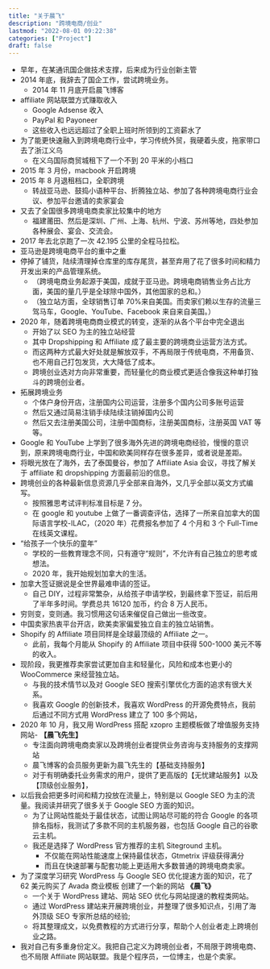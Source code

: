 ```yaml
---
title: "关于晨飞"
description: "跨境电商/创业"
lastmod: "2022-08-01 09:22:38"
categories: ["Project"]
draft: false
---
```


-   早年，在某通讯国企做技术支撑，后来成为行业创新主管
-   2014 年底，我辞去了国企工作，尝试跨境业务。
    -   2014 年 11 月底开启晨飞博客
-   affiliate 网站联盟方式赚取收入
    -   Google Adsense 收入
    -   PayPal 和 Payoneer
    -   这些收入也远远超过了全职上班时所领到的工资薪水了
-   为了能更快速融入到跨境电商行业中，学习传统外贸，我硬着头皮，拖家带口去了浙江义乌
    -   在义乌国际商贸城租下了一个不到 20 平米的小档口
-   2015 年 3 月份，macbook 开启跨境
-   2015 年 8 月退租档口，全职跨境
    -   转战亚马逊、鼓捣小语种平台、折腾独立站、参加了各种跨境电商行业会议、参加平台邀请的卖家宴会
-   又去了全国很多跨境电商卖家比较集中的地方
    -   福建莆田、然后是深圳、广州、上海、杭州、宁波、苏州等地，四处参加各种展会、宴会、交流会。
-   2017 年去北京跑了一次 42.195 公里的全程马拉松。
-   亚马逊是跨境电商平台的重中之重
-   停掉了铺货，陆续清理掉仓库里的库存尾货，甚至弃用了花了很多时间和精力开发出来的产品管理系统。
    -   （跨境电商业务起源于美国，成就于亚马逊。跨境电商销售业务占比方面，美国的量几乎是全球除中国外，其他国家的总和。）
    -   （独立站方面，全球销售订单 70%来自美国。而卖家们赖以生存的流量三驾马车，Google、YouTube、Facebook 来自来自美国。）
-   2020 年，随着跨境电商商业模式的转变，逐渐的从各个平台中完全退出
    -   开始了以 SEO 为主的独立站经营
    -   其中 Dropshipping 和 Affiliate 成了最主要的跨境商业运营方法方式。
    -   而这两种方式最大好处就是解放双手，不再局限于传统电商，不用备货、也不用自己打包发货，大大降低了成本。
    -   跨境创业选对方向非常重要，而轻量化的商业模式更适合像我这种单打独斗的跨境创业者。
-   拓展跨境业务
    -   个体户身份开店，注册国内公司运营，注册多个国内公司多账号运营
    -   然后又通过简易注销手续陆续注销掉国内公司
    -   然后又去注册美国公司，注册中国商标，注册美国商标，注册英国 VAT 等等。
-   Google 和 YouTube 上学到了很多海外先进的跨境电商经验，慢慢的意识到，原来跨境电商行业，中国和欧美同样存在很多差异，或者说是差距。
-   将眼光放在了海外，去了泰国曼谷，参加了 Affiliate Asia 会议，寻找了解关于 affiliate 和 dropshipping 方面最前沿的信息。
-   跨境创业的各种最新信息资源几乎全部来自海外，又几乎全部以英文方式编写。
    -   按照雅思考试评判标准目标是 7 分。
    -   在 google 和 youtube 上做了一番调查评估，选择了一所来自加拿大的国际语言学校-ILAC，（2020 年）花费报名参加了 4 个月和 3 个 Full-Time 在线英文课程。
-   “给孩子一个快乐的童年”
    -   学校的一些教育理念不同，只有遵守“规则”，不允许有自己独立的思考或想法。
    -   2020 年，我开始规划加拿大的生活。
-   加拿大签证据说是全世界最难申请的签证。
    -   自己 DIY，过程非常繁杂，从给孩子申请学校，到最终拿下签证，前后用了半年多时间。学费总共 16120 加币，约合 8 万人民币。
-   穷则变，变则通。我习惯用这句话来催促自己做出一些改变。
-   中国卖家热衷平台开店，欧美卖家偏爱独立自主的独立站销售。
-   Shopify 的 Affiliate 项目同样是全球最顶级的 Affiliate 之一。
    -   此前，我每个月能从 Shopify 的 Affiliate 项目中获得 500-1000 美元不等的收入。
-   现阶段，我更推荐卖家尝试更加自主和轻量化，风险和成本也更小的 WooCommerce 来经营独立站。
    -   与我的技术情节以及对 Google SEO 搜索引擎优化方面的追求有很大关系。
    -   我喜欢 Google 的创新技术，我喜欢 WordPress 的开源免费特点，我前后通过不同方式用 WordPress 建立了 100 多个网站，
-   2020 年 10 月，我又用 WordPress 搭配 xzopro 主题模板做了增值服务支持网站- **【晨飞先生】**
    -   专注面向跨境电商卖家以及跨境创业者提供业务咨询与支持服务的支撑网站
    -   晨飞博客的会员服务更新为晨飞先生的【基础支持服务】
    -   对于有明确委托业务需求的用户，提供了更高版的【无忧建站服务】以及【顶级创业服务】，
-   以后我会把更多时间和精力投放在流量上，特别是以 Google  SEO 为主的流量。我阅读并研究了很多关于 Google SEO 方面的知识。
    -   为了让网站性能处于最佳状态，试图让网站尽可能的符合 Google 的各项排名指标，我测试了多款不同的主机服务器，也包括 Google 自己的谷歌云主机。
    -   我还是选择了 WordPress 官方推荐的主机 Siteground 主机。
        -   不仅能在网站性能速度上保持最佳状态，Gtmetrix 评级获得满分
        -   而且在快速部署与配套功能上更适用大多数普通的跨境电商卖家。
-   为了深度学习研究 WordPress 与 Google SEO 优化提速方面的知识，花了 62 美元购买了 Avada 商业模板 创建了一个新的网站 **《晨飞》**
    -   一个关于 WordPress 建站、网站 SEO 优化与网站提速的教程类网站。
    -   通过 WordPress 建站来开展跨境创业，并整理了很多知识点，引用了海外顶级 SEO 专家所总结的经验;
    -   将其整理成文，以免费教程的方式进行分享，帮助个人创业者走上跨境创业之路。
-   我对自己有多重身份定义。我把自己定义为跨境创业者，不局限于跨境电商、也不局限 Affiliate 网站联盟。我是个程序员，一位博主，也是个卖家。